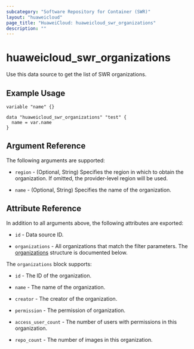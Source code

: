 ```yaml
---
subcategory: "Software Repository for Container (SWR)"
layout: "huaweicloud"
page_title: "HuaweiCloud: huaweicloud_swr_organizations"
description: ""
---
```


# huaweicloud_swr_organizations

Use this data source to get the list of SWR organizations.

## Example Usage

```hcl
variable "name" {}

data "huaweicloud_swr_organizations" "test" {
  name = var.name
}
```

## Argument Reference

The following arguments are supported:

* `region` - (Optional, String) Specifies the region in which to obtain the organization.
  If omitted, the provider-level region will be used.

* `name` - (Optional, String) Specifies the name of the organization.

## Attribute Reference

In addition to all arguments above, the following attributes are exported:

* `id` - Data source ID.

* `organizations` - All organizations that match the filter parameters.
  The [organizations](#Organizations) structure is documented below.

<a name="Organizations"></a>
The `organizations` block supports:

* `id` - The ID of the organization.

* `name` - The name of the organization.

* `creator` - The creator of the organization.

* `permission` - The permission of organization.

* `access_user_count` - The number of users with permissions in this organization.

* `repo_count` - The number of images in this organization.
